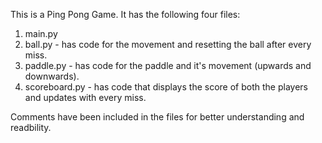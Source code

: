 This is a Ping Pong Game.
It has the following four files:
  1. main.py
  2. ball.py - has code for the movement and resetting the ball after every miss.
  3. paddle.py - has code for the paddle and it's movement (upwards and downwards).
  4. scoreboard.py - has code that displays the score of both the players and updates with every miss.

Comments have been included in the files for better understanding and readbility.
